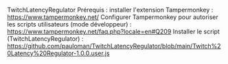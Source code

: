 TwitchLatencyRegulator
Prérequis : installer l'extension Tampermonkey : https://www.tampermonkey.net/
Configurer Tampermonkey pour autoriser les scripts utilisateurs (mode développeur) : https://www.tampermonkey.net/faq.php?locale=en#Q209
Installer le script (TwitchLatencyRegulator) : https://github.com/pauloman/TwitchLatencyRegulator/blob/main/Twitch%20Latency%20Regulator-1.0.0.user.js

